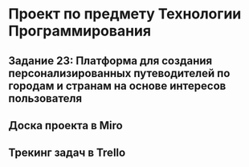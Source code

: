 # Проект по предмету Технологии Программирования

## Задание 23: Платформа для создания персонализированных путеводителей по городам и странам на основе интересов пользователя

## Доска проекта в Miro

## Трекинг задач в Trello
